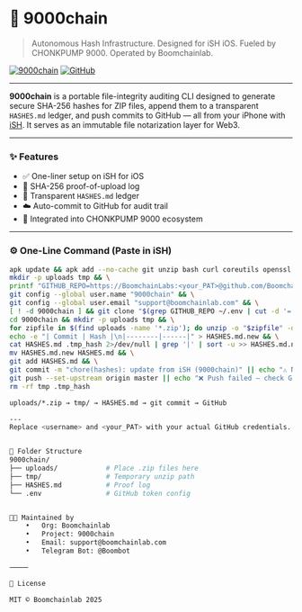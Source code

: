 # 🚀 9000chain

> Autonomous Hash Infrastructure. Designed for iSH iOS. Fueled by CHONKPUMP 9000. Operated by Boomchainlab.

[![9000chain](https://img.shields.io/badge/Boomchain-Powered-blue.svg)](https://boomchainlab.com)
[![GitHub](https://img.shields.io/github/license/Boomchainlab/9000chain)](https://github.com/Boomchainlab/9000chain)

---

**9000chain** is a portable file-integrity auditing CLI designed to generate secure SHA-256 hashes for ZIP files, append them to a transparent `HASHES.md` ledger, and push commits to GitHub — all from your iPhone with [iSH](https://ish.app). It serves as an immutable file notarization layer for Web3.

---

### ✨ Features

- ✅ One-liner setup on iSH for iOS
- 🔐 SHA-256 proof-of-upload log
- 📁 Transparent `HASHES.md` ledger
- ☁️ Auto-commit to GitHub for audit trail
- 🔗 Integrated into CHONKPUMP 9000 ecosystem

---

### ⚙️ One-Line Command (Paste in iSH)

```sh
apk update && apk add --no-cache git unzip bash curl coreutils openssl jq && \
mkdir -p uploads tmp && \
printf "GITHUB_REPO=https://BoomchainLabs:<your_PAT>@github.com/Boomchainlab/9000chain.git" > ~/.env && \
git config --global user.name "9000chain" && \
git config --global user.email "support@boomchainlab.com" && \
[ ! -d 9000chain ] && git clone "$(grep GITHUB_REPO ~/.env | cut -d '=' -f2-)" 9000chain && \
cd 9000chain && mkdir -p uploads tmp && \
for zipfile in $(find uploads -name '*.zip'); do unzip -o "$zipfile" -d tmp/ && HASH=$(sha256sum "$zipfile" | cut -d ' ' -f1) && COMMIT=$(git rev-parse HEAD) && echo "| \`$COMMIT\` | \`$HASH\` |" >> .tmp_hash; done && \
echo -e "| Commit | Hash |\n|--------|------|" > HASHES.md.new && \
cat HASHES.md .tmp_hash 2>/dev/null | grep '|' | sort -u >> HASHES.md.new && \
mv HASHES.md.new HASHES.md && \
git add HASHES.md && \
git commit -m "chore(hashes): update from iSH (9000chain)" || echo "⚠️ No changes" && \
git push --set-upstream origin master || echo "❌ Push failed — check GitHub token" && \
rm -rf tmp .tmp_hash

uploads/*.zip → tmp/ → HASHES.md → git commit → GitHub

---
Replace <username> and <your_PAT> with your actual GitHub credentials.


📂 Folder Structure
9000chain/
├── uploads/            # Place .zip files here
├── tmp/                # Temporary unzip path
├── HASHES.md           # Proof log
└── .env                # GitHub token config


👨‍💻 Maintained by
	•	Org: Boomchainlab
	•	Project: 9000chain
	•	Email: support@boomchainlab.com
	•	Telegram Bot: @Boombot

⸻

📄 License

MIT © Boomchainlab 2025
